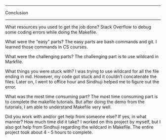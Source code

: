 ______________
Conclusion
______________

What resources you used to get the job done?
Stack Overflow to debug some coding errors while doing the Makefile.

What were the "easy" parts?
The easy parts are bash commands and git. I learned those commands in CS courses.

What were the challenging parts?
The challenging part is to use wildcard in Markfile.

What things you were stuck with?
I was trying to use wildcard for all the file ending in md. However, my code got stuck and it couldn’t concatenate the files. Later on, I went to office hour and Sindhuji helped me to figure out the error.


What was the most time consuming part?
The most time consuming part is to complete the makefile tutorials. But after doing the demo from the tutorials, I am able to understand Makefile very well. 

Did you work with and/or get help from someone else? If yes, in what manner?
How much time did it take?
I worked on this project by myself, but I also got help from Sindhuji regarding the wildcard in Makefile. The entire project took about 4 - 5 hours to complete. 